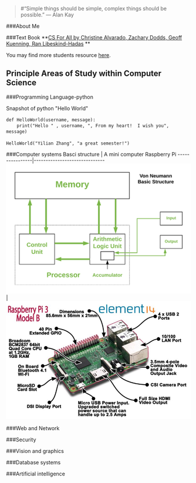 >#“Simple things should be simple, complex things should be possible.” ― Alan Kay 

###About Me

<!-- Please write a short pargraph about you -->





<!--end of modification -->

###Text Book 
**[CS For All by Christine Alvarado, Zachary Dodds, Geoff Kuenning, Ran Libeskind-Hadas](https://www.cs.hmc.edu/csforallbook/) **

You may find more students resource [here](https://www.cs.hmc.edu/twiki/bin/view/CSforAll/). 

## Principle Areas of Study within Computer Science

###Programming Language-python

Snapshot of python "Hello World"
```
def HelloWorld(username, message):
    print("Hello " , username, ", From my heart!  I wish you", message)

HelloWorld("Yilian Zhang", "a great semester!")
```


###Computer systems
Basci structure | A mini computer Raspberry Pi 
----------------|------------------------------
![structure](./basic_structure.png)|![mincomputer](./mincomputer.jpg)

###Web and Network


###Security


###Vision and graphics


###Database systems


###Artificial intelligence